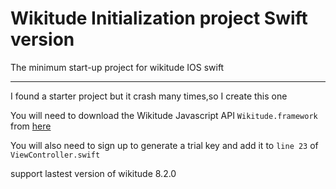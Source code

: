 # Wikitude Initialization project Swift version
The minimum start-up project for wikitude IOS swift

---

I found a starter project but it crash many times,so I create this one

You will need to download the Wikitude Javascript API `Wikitude.framework` from [here](http://www.wikitude.com/download/)

You will also need to sign up to generate a trial key and add it to `line 23` of `ViewController.swift`

support lastest version of wikitude 8.2.0
